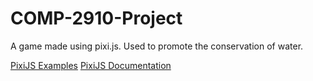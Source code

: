 # COMP-2910-Project
A game made using pixi.js. Used to promote the conservation of water.

[PixiJS Examples](http://pixijs.io/examples/#/basics/basic.js)
[PixiJS Documentation](http://pixijs.download/dev/docs/index.html)
